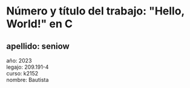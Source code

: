 # Número y título del trabajo: "Hello, World!" en C
## apellido: seniow 
año: 2023  
legajo: 209.191-4  
curso: k2152  
nombre: Bautista
